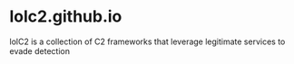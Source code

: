 # lolc2.github.io
lolC2 is a collection of C2 frameworks that leverage legitimate services to evade detection
